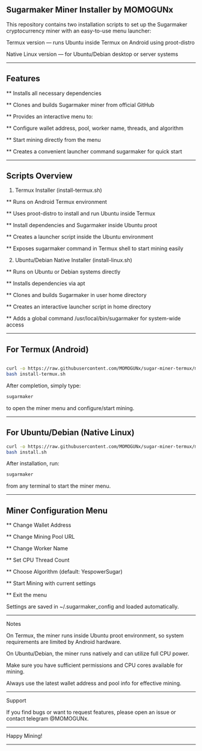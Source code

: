 ## Sugarmaker Miner Installer by MOMOGUNx 

This repository contains two installation scripts to set up the Sugarmaker cryptocurrency miner with an easy-to-use menu launcher:

Termux version — runs Ubuntu inside Termux on Android using proot-distro

Native Linux version — for Ubuntu/Debian desktop or server systems



---

## Features

** Installs all necessary dependencies

** Clones and builds Sugarmaker miner from official GitHub

** Provides an interactive menu to:

** Configure wallet address, pool, worker name, threads, and algorithm

** Start mining directly from the menu


** Creates a convenient launcher command sugarmaker for quick start



---

## Scripts Overview

1. Termux Installer (install-termux.sh)

** Runs on Android Termux environment

** Uses proot-distro to install and run Ubuntu inside Termux

** Install dependencies and Sugarmaker inside Ubuntu proot

** Creates a launcher script inside the Ubuntu environment

** Exposes sugarmaker command in Termux shell to start mining easily


2. Ubuntu/Debian Native Installer (install-linux.sh)

** Runs on Ubuntu or Debian systems directly

** Installs dependencies via apt

** Clones and builds Sugarmaker in user home directory

** Creates an interactive launcher script in home directory

** Adds a global command /usr/local/bin/sugarmaker for system-wide access



---


## For Termux (Android)

```bash

curl -o https://raw.githubusercontent.com/MOMOGUNx/sugar-miner-termux/main/install-termux.sh
bash install-termux.sh

```

After completion, simply type:

```bash
sugarmaker
```

to open the miner menu and configure/start mining.




---

## For Ubuntu/Debian (Native Linux)

```bash
curl -o https://raw.githubusercontent.com/MOMOGUNx/sugar-miner-termux/main/install.sh
bash install.sh
```

After installation, run:

```bash
sugarmaker
```

from any terminal to start the miner menu.

---

## Miner Configuration Menu

** Change Wallet Address

** Change Mining Pool URL

** Change Worker Name

** Set CPU Thread Count

** Choose Algorithm (default: YespowerSugar)

** Start Mining with current settings

** Exit the menu


Settings are saved in ~/.sugarmaker_config and loaded automatically.


---

Notes

On Termux, the miner runs inside Ubuntu proot environment, so system requirements are limited by Android hardware.

On Ubuntu/Debian, the miner runs natively and can utilize full CPU power.

Make sure you have sufficient permissions and CPU cores available for mining.

Always use the latest wallet address and pool info for effective mining.


---

Support

If you find bugs or want to request features, please open an issue or contact telegram @MOMOGUNx.


---

Happy Mining!


---


